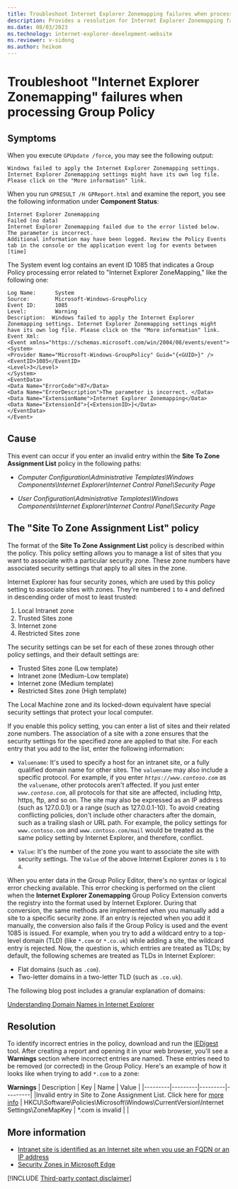 ```yaml
---
title: Troubleshoot Internet Explorer Zonemapping failures when processing Group Policy
description: Provides a resolution for Internet Explorer Zonemapping failures when you process Group Policy.
ms.date: 08/03/2023
ms.technology: internet-explorer-development-website
ms.reviewer: v-sidong
ms.author: heikom
---
```

# Troubleshoot "Internet Explorer Zonemapping" failures when processing Group Policy

## Symptoms

When you execute `GPUpdate /force`, you may see the following output:

```output
Windows failed to apply the Internet Explorer Zonemapping settings. Internet Explorer Zonemapping settings might have its own log file. Please click on the "More information" link.
```

When you run `GPRESULT /H GPReport.html` and examine the report, you see the following information under **Component Status**:

```output
Internet Explorer Zonemapping                                        Failed (no data)
Internet Explorer Zonemapping failed due to the error listed below.
The parameter is incorrect.
Additional information may have been logged. Review the Policy Events tab in the console or the application event log for events between [time]
```

The System event log contains an event ID 1085 that indicates a Group Policy processing error related to "Internet Explorer ZoneMapping," like the following one:

```output
Log Name:      System
Source:        Microsoft-Windows-GroupPolicy
Event ID:      1085
Level:         Warning
Description:  Windows failed to apply the Internet Explorer Zonemapping settings. Internet Explorer Zonemapping settings might have its own log file. Please click on the "More information" link.
Event Xml:
<Event xmlns="https://schemas.microsoft.com/win/2004/08/events/event">
<System>
<Provider Name="Microsoft-Windows-GroupPolicy" Guid="{<GUID>}" />
<EventID>1085</EventID>
<Level>3</Level>
</System>
<EventData>
<Data Name="ErrorCode">87</Data>
<Data Name="ErrorDescription">The parameter is incorrect. </Data>
<Data Name="ExtensionName">Internet Explorer Zonemapping</Data>
<Data Name="ExtensionId">{<ExtensionID>}</Data>
</EventData>
</Event> 
```

## Cause

This event can occur if you enter an invalid entry within the **Site To Zone Assignment List** policy in the following paths:

- *Computer Configuration\Administrative Templates\Windows Components\Internet Explorer\Internet Control Panel\Security Page*

- *User Configuration\Administrative Templates\Windows Components\Internet Explorer\Internet Control Panel\Security Page*

## The "Site To Zone Assignment List" policy

The format of the **Site To Zone Assignment List** policy is described within the policy. This policy setting allows you to manage a list of sites that you want to associate with a particular security zone. These zone numbers have associated security settings that apply to all sites in the zone.

Internet Explorer has four security zones, which are used by this policy setting to associate sites with zones. They're numbered `1` to `4` and defined in descending order of most to least trusted:

1. Local Intranet zone  
1. Trusted Sites zone  
1. Internet zone  
1. Restricted Sites zone

The security settings can be set for each of these zones through other policy settings, and their default settings are:

- Trusted Sites zone (Low template)
- Intranet zone (Medium-Low template)
- Internet zone (Medium template)
- Restricted Sites zone (High template)

The Local Machine zone and its locked-down equivalent have special security settings that protect your local computer.

If you enable this policy setting, you can enter a list of sites and their related zone numbers. The association of a site with a zone ensures that the security settings for the specified zone are applied to that site. For each entry that you add to the list, enter the following information:

- `Valuename`: It's used to specify a host for an intranet site, or a fully qualified domain name for other sites. The `valuename` may also include a specific protocol. For example, if you enter *`https://www.contoso.com`* as the `valuename`, other protocols aren't affected. If you just enter *`www.contoso.com`*, all protocols for that site are affected, including http, https, ftp, and so on. The site may also be expressed as an IP address (such as 127.0.0.1) or a range (such as 127.0.0.1-10). To avoid creating conflicting policies, don't include other characters after the domain, such as a trailing slash or URL path. For example, the policy settings for `www.contoso.com` and `www.contoso.com/mail` would be treated as the same policy setting by Internet Explorer, and therefore, conflict.

- `Value`: It's the number of the zone you want to associate the site with security settings. The `Value` of the above Internet Explorer zones is `1` to `4`.

When you enter data in the Group Policy Editor, there's no syntax or logical error checking available. This error checking is performed on the client when the **Internet Explorer Zonemapping** Group Policy Extension converts the registry into the format used by Internet Explorer. During that conversion, the same methods are implemented when you manually add a site to a specific security zone. If an entry is rejected when you add it manually, the conversion also fails if the Group Policy is used and the event 1085 is issued. For example, when you try to add a wildcard entry to a top-level domain (TLD) (like `*.com` or `*.co.uk`) while adding a site, the wildcard entry is rejected. Now, the question is, which entries are treated as TLDs; by default, the following schemes are treated as TLDs in Internet Explorer:

- Flat domains (such as `.com`).
- Two-letter domains in a two-letter TLD (such as `.co.uk`).

The following blog post includes a granular explanation of domains:

[Understanding Domain Names in Internet Explorer](/archive/blogs/ieinternals/understanding-domain-names-in-internet-explorer)

## Resolution

To identify incorrect entries in the policy, download and run the [IEDigest](https://aka.ms/IEDigest) tool. After creating a report and opening it in your web browser, you'll see a **Warnings** section where incorrect entries are named. These entries need to be removed (or corrected) in the Group Policy. Here's an example of how it looks like when trying to add `*.com` to a zone:

**Warnings**
| Description    |     Key    |     Name    |    Value     |
|---------|---------|---------|---------|
|Invalid entry in Site to Zone Assignment List. Click here for [more info](/archive/blogs/askie/description-of-event-id-1085-from-internet-explorer-zonemapping)     |    HKCU\Software\Policies\Microsoft\Windows\CurrentVersion\Internet Settings\ZoneMapKey     |      *.com is invalid   |         |

## More information

- [Intranet site is identified as an Internet site when you use an FQDN or an IP address](../../../windows-client/networking/intranet-site-identified-as-an-internet-site.md)
- [Security Zones in Microsoft Edge](https://textslashplain.com/2020/01/30/security-zones-in-edge/)

[!INCLUDE [Third-party contact disclaimer](../../../includes/third-party-contact-disclaimer.md)]
